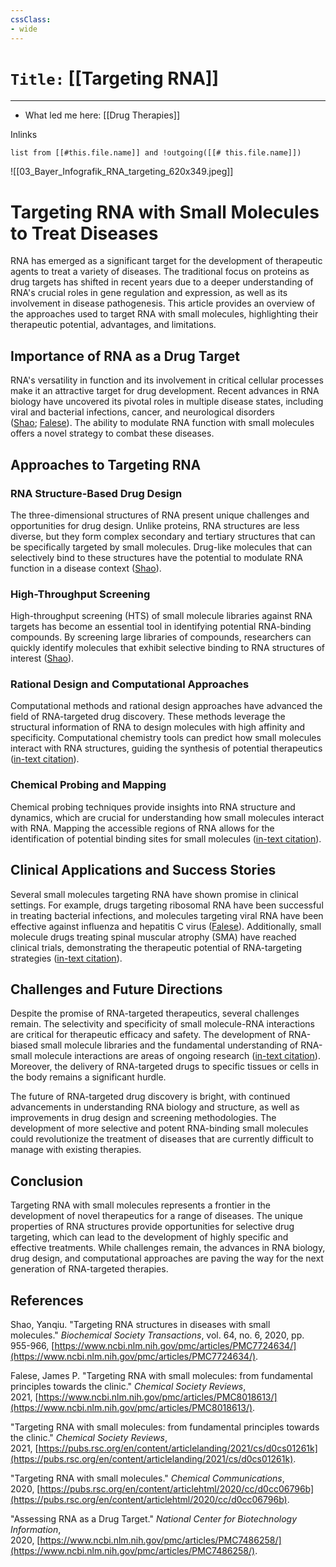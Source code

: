 ```yaml
---
cssClass:
- wide
---
```


# `Title:` [[Targeting RNA]]
--- 

- What led me here: [[Drug Therapies]]

Inlinks
```dataview 
list from [[#this.file.name]] and !outgoing([[# this.file.name]]) 
```
![[03_Bayer_Infografik_RNA_targeting_620x349.jpeg]]

# Targeting RNA with Small Molecules to Treat Diseases

RNA has emerged as a significant target for the development of therapeutic agents to treat a variety of diseases. The traditional focus on proteins as drug targets has shifted in recent years due to a deeper understanding of RNA's crucial roles in gene regulation and expression, as well as its involvement in disease pathogenesis. This article provides an overview of the approaches used to target RNA with small molecules, highlighting their therapeutic potential, advantages, and limitations.

## Importance of RNA as a Drug Target

RNA's versatility in function and its involvement in critical cellular processes make it an attractive target for drug development. Recent advances in RNA biology have uncovered its pivotal roles in multiple disease states, including viral and bacterial infections, cancer, and neurological disorders ([Shao](https://www.ncbi.nlm.nih.gov/pmc/articles/PMC7724634/); [Falese](https://www.ncbi.nlm.nih.gov/pmc/articles/PMC8018613/)). The ability to modulate RNA function with small molecules offers a novel strategy to combat these diseases.

## Approaches to Targeting RNA

### RNA Structure-Based Drug Design

The three-dimensional structures of RNA present unique challenges and opportunities for drug design. Unlike proteins, RNA structures are less diverse, but they form complex secondary and tertiary structures that can be specifically targeted by small molecules. Drug-like molecules that can selectively bind to these structures have the potential to modulate RNA function in a disease context ([Shao](https://www.ncbi.nlm.nih.gov/pmc/articles/PMC7724634/)).

### High-Throughput Screening

High-throughput screening (HTS) of small molecule libraries against RNA targets has become an essential tool in identifying potential RNA-binding compounds. By screening large libraries of compounds, researchers can quickly identify molecules that exhibit selective binding to RNA structures of interest ([Shao](https://www.ncbi.nlm.nih.gov/pmc/articles/PMC7724634/)).

### Rational Design and Computational Approaches

Computational methods and rational design approaches have advanced the field of RNA-targeted drug discovery. These methods leverage the structural information of RNA to design molecules with high affinity and specificity. Computational chemistry tools can predict how small molecules interact with RNA structures, guiding the synthesis of potential therapeutics ([in-text citation](https://app.tavily.com/url)).

### Chemical Probing and Mapping

Chemical probing techniques provide insights into RNA structure and dynamics, which are crucial for understanding how small molecules interact with RNA. Mapping the accessible regions of RNA allows for the identification of potential binding sites for small molecules ([in-text citation](https://app.tavily.com/url)).

## Clinical Applications and Success Stories

Several small molecules targeting RNA have shown promise in clinical settings. For example, drugs targeting ribosomal RNA have been successful in treating bacterial infections, and molecules targeting viral RNA have been effective against influenza and hepatitis C virus ([Falese](https://www.ncbi.nlm.nih.gov/pmc/articles/PMC8018613/)). Additionally, small molecule drugs treating spinal muscular atrophy (SMA) have reached clinical trials, demonstrating the therapeutic potential of RNA-targeting strategies ([in-text citation](https://app.tavily.com/url)).

## Challenges and Future Directions

Despite the promise of RNA-targeted therapeutics, several challenges remain. The selectivity and specificity of small molecule-RNA interactions are critical for therapeutic efficacy and safety. The development of RNA-biased small molecule libraries and the fundamental understanding of RNA-small molecule interactions are areas of ongoing research ([in-text citation](https://app.tavily.com/url)). Moreover, the delivery of RNA-targeted drugs to specific tissues or cells in the body remains a significant hurdle.

The future of RNA-targeted drug discovery is bright, with continued advancements in understanding RNA biology and structure, as well as improvements in drug design and screening methodologies. The development of more selective and potent RNA-binding small molecules could revolutionize the treatment of diseases that are currently difficult to manage with existing therapies.

## Conclusion

Targeting RNA with small molecules represents a frontier in the development of novel therapeutics for a range of diseases. The unique properties of RNA structures provide opportunities for selective drug targeting, which can lead to the development of highly specific and effective treatments. While challenges remain, the advances in RNA biology, drug design, and computational approaches are paving the way for the next generation of RNA-targeted therapies.

## References

Shao, Yanqiu. "Targeting RNA structures in diseases with small molecules." _Biochemical Society Transactions_, vol. 64, no. 6, 2020, pp. 955-966, [https://www.ncbi.nlm.nih.gov/pmc/articles/PMC7724634/](https://www.ncbi.nlm.nih.gov/pmc/articles/PMC7724634/).

Falese, James P. "Targeting RNA with small molecules: from fundamental principles towards the clinic." _Chemical Society Reviews_, 2021, [https://www.ncbi.nlm.nih.gov/pmc/articles/PMC8018613/](https://www.ncbi.nlm.nih.gov/pmc/articles/PMC8018613/).

"Targeting RNA with small molecules: from fundamental principles towards the clinic." _Chemical Society Reviews_, 2021, [https://pubs.rsc.org/en/content/articlelanding/2021/cs/d0cs01261k](https://pubs.rsc.org/en/content/articlelanding/2021/cs/d0cs01261k).

"Targeting RNA with small molecules." _Chemical Communications_, 2020, [https://pubs.rsc.org/en/content/articlehtml/2020/cc/d0cc06796b](https://pubs.rsc.org/en/content/articlehtml/2020/cc/d0cc06796b).

"Assessing RNA as a Drug Target." _National Center for Biotechnology Information_, 2020, [https://www.ncbi.nlm.nih.gov/pmc/articles/PMC7486258/](https://www.ncbi.nlm.nih.gov/pmc/articles/PMC7486258/).